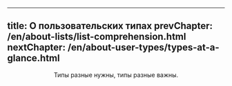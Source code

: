 ----
title: О пользовательских типах
prevChapter: /en/about-lists/list-comprehension.html
nextChapter: /en/about-user-types/types-at-a-glance.html
----

<p align="center">Типы разные нужны, типы разные важны.</p>
